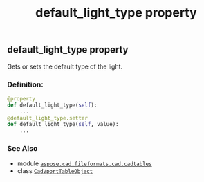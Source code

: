 ﻿---
title: default_light_type property
second_title: Aspose.CAD for Python via .NET API References
description: 
type: docs
weight: 150
url: /python-net/aspose.cad.fileformats.cad.cadtables/cadvporttableobject/default_light_type/
is_root: false
---

## default_light_type property


Gets or sets the default type of the light.
### Definition:
```python
@property
def default_light_type(self):
    ...
@default_light_type.setter
def default_light_type(self, value):
    ...
```

### See Also
* module [`aspose.cad.fileformats.cad.cadtables`](../../)
* class [`CadVportTableObject`](/cad/python-net/aspose.cad.fileformats.cad.cadtables/cadvporttableobject)

